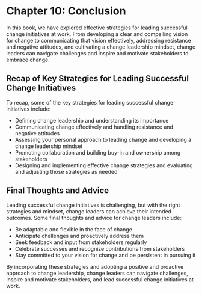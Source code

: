Chapter 10: Conclusion
======================

In this book, we have explored effective strategies for leading successful change initiatives at work. From developing a clear and compelling vision for change to communicating that vision effectively, addressing resistance and negative attitudes, and cultivating a change leadership mindset, change leaders can navigate challenges and inspire and motivate stakeholders to embrace change.

Recap of Key Strategies for Leading Successful Change Initiatives
-----------------------------------------------------------------

To recap, some of the key strategies for leading successful change initiatives include:

* Defining change leadership and understanding its importance
* Communicating change effectively and handling resistance and negative attitudes
* Assessing your personal approach to leading change and developing a change leadership mindset
* Promoting collaboration and building buy-in and ownership among stakeholders
* Designing and implementing effective change strategies and evaluating and adjusting those strategies as needed

Final Thoughts and Advice
-------------------------

Leading successful change initiatives is challenging, but with the right strategies and mindset, change leaders can achieve their intended outcomes. Some final thoughts and advice for change leaders include:

* Be adaptable and flexible in the face of change
* Anticipate challenges and proactively address them
* Seek feedback and input from stakeholders regularly
* Celebrate successes and recognize contributions from stakeholders
* Stay committed to your vision for change and be persistent in pursuing it

By incorporating these strategies and adopting a positive and proactive approach to change leadership, change leaders can navigate challenges, inspire and motivate stakeholders, and lead successful change initiatives at work.
